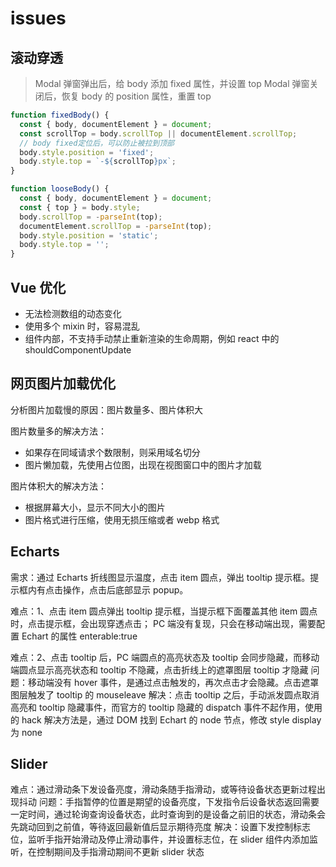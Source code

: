 <!--
 * @Author: your name
 * @Date: 2021-06-23 16:28:33
 * @LastEditTime: 2021-08-23 16:56:43
 * @LastEditors: Please set LastEditors
 * @Description: In User Settings Edit
 * @FilePath: \vue-note\Tips\issues.md
-->

# issues

## 滚动穿透

> Modal 弹窗弹出后，给 body 添加 fixed 属性，并设置 top
> Modal 弹窗关闭后，恢复 body 的 position 属性，重置 top

```js
function fixedBody() {
  const { body, documentElement } = document;
  const scrollTop = body.scrollTop || documentElement.scrollTop;
  // body fixed定位后，可以防止被拉到顶部
  body.style.position = 'fixed';
  body.style.top = `-${scrollTop}px`;
}

function looseBody() {
  const { body, documentElement } = document;
  const { top } = body.style;
  body.scrollTop = -parseInt(top);
  documentElement.scrollTop = -parseInt(top);
  body.style.position = 'static';
  body.style.top = '';
}
```

## Vue 优化

- 无法检测数组的动态变化
- 使用多个 mixin 时，容易混乱
- 组件内部，不支持手动禁止重新渲染的生命周期，例如 react 中的 shouldComponentUpdate

## 网页图片加载优化

分析图片加载慢的原因：图片数量多、图片体积大

图片数量多的解决方法：

- 如果存在同域请求个数限制，则采用域名切分
- 图片懒加载，先使用占位图，出现在视图窗口中的图片才加载

图片体积大的解决方法：

- 根据屏幕大小，显示不同大小的图片
- 图片格式进行压缩，使用无损压缩或者 webp 格式

## Echarts

需求：通过 Echarts 折线图显示温度，点击 item 圆点，弹出 tooltip 提示框。提示框内有点击操作，点击后底部显示 popup。

难点：1、点击 item 圆点弹出 tooltip 提示框，当提示框下面覆盖其他 item 圆点时，点击提示框，会出现穿透点击；
PC 端没有复现，只会在移动端出现，需要配置 Echart 的属性 enterable:true

难点：2、点击 tooltip 后，PC 端圆点的高亮状态及 tooltip 会同步隐藏，而移动端圆点显示高亮状态和 tooltip 不隐藏，点击折线上的遮罩图层 tooltip 才隐藏
问题：移动端没有 hover 事件，是通过点击触发的，再次点击才会隐藏。点击遮罩图层触发了 tooltip 的 mouseleave
解决：点击 tooltip 之后，手动派发圆点取消高亮和 tooltip 隐藏事件，而官方的 tooltip 隐藏的 dispatch 事件不起作用，使用的 hack 解决方法是，通过 DOM 找到 Echart 的 node 节点，修改 style display 为 none

## Slider

难点：通过滑动条下发设备亮度，滑动条随手指滑动，或等待设备状态更新过程出现抖动
问题：手指暂停的位置是期望的设备亮度，下发指令后设备状态返回需要一定时间，通过轮询查询设备状态，此时查询到的是设备之前旧的状态，滑动条会先跳动回到之前值，等待返回最新值后显示期待亮度
解决：设置下发控制标志位，监听手指开始滑动及停止滑动事件，并设置标志位，在 slider 组件内添加监听，在控制期间及手指滑动期间不更新 slider 状态
